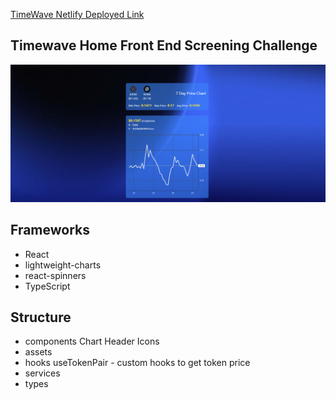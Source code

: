 [TimeWave Netlify Deployed Link](https://timewave.netlify.app/)

## Timewave Home Front End Screening Challenge

![1709048683800](image/README/1709048683800.png)

## Frameworks

- React
- lightweight-charts
- react-spinners
- TypeScript

## Structure

- components
  Chart
  Header
  Icons
- assets
- hooks
  useTokenPair - custom hooks to get token price
- services
- types
